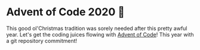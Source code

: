 # Advent of Code 2020 🎄
This good ol'Christmas tradition was sorely needed after this pretty awful year. 
Let's get the coding juices flowing with [Advent of Code](https://adventofcode.com)! This year with a git repository commitment!